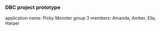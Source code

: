### DBC project prototype

application name: Picky Monster
group 3
members: Amanda, Amber, Ella, Harper